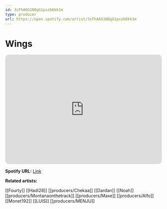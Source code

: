 ```yaml
---
id: 3sFhA6G1N0gG1pszb6kk1m
type: producer
url: https://open.spotify.com/artist/3sFhA6G1N0gG1pszb6kk1m
---
```

# Wings

<iframe style="border-radius:12px" src="https://open.spotify.com/embed/artist/3sFhA6G1N0gG1pszb6kk1m" width="100%" height="352" frameBorder="0" allowfullscreen="" allow="autoplay; clipboard-write; encrypted-media; fullscreen; picture-in-picture" loading="lazy"></iframe>

**Spotify URL:** [Link](https://open.spotify.com/artist/3sFhA6G1N0gG1pszb6kk1m)

**Related artists:**

[[Fourty]]
[[Hadi28]]
[[producers/Chekaa]]
[[Dardan]]
[[Noah]]
[[producers/Montanaonthetrack]]
[[producers/Maxe]]
[[producers/Alfo]]
[[Monet192]]
[[LUIS]]
[[producers/MENJU]]
